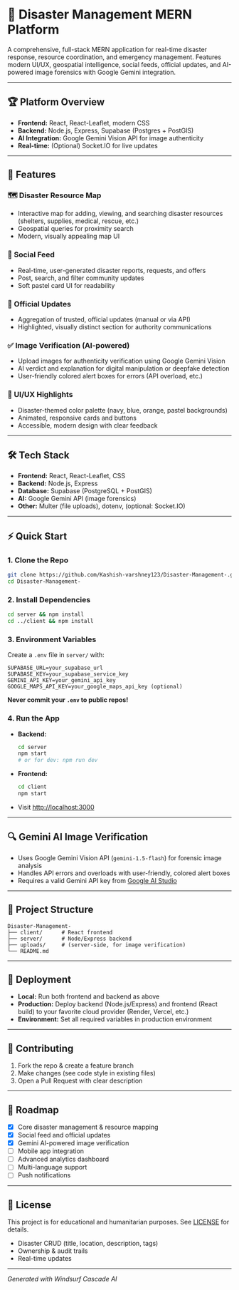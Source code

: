 # 🚨 Disaster Management MERN Platform

A comprehensive, full-stack MERN application for real-time disaster response, resource coordination, and emergency management. Features modern UI/UX, geospatial intelligence, social feeds, official updates, and AI-powered image forensics with Google Gemini integration.

---

## 🏆 Platform Overview
- **Frontend:** React, React-Leaflet, modern CSS
- **Backend:** Node.js, Express, Supabase (Postgres + PostGIS)
- **AI Integration:** Google Gemini Vision API for image authenticity
- **Real-time:** (Optional) Socket.IO for live updates

---

## 🎯 Features

### 🗺️ Disaster Resource Map
- Interactive map for adding, viewing, and searching disaster resources (shelters, supplies, medical, rescue, etc.)
- Geospatial queries for proximity search
- Modern, visually appealing map UI

### 📢 Social Feed
- Real-time, user-generated disaster reports, requests, and offers
- Post, search, and filter community updates
- Soft pastel card UI for readability

### 📰 Official Updates
- Aggregation of trusted, official updates (manual or via API)
- Highlighted, visually distinct section for authority communications

### ✅ Image Verification (AI-powered)
- Upload images for authenticity verification using Google Gemini Vision
- AI verdict and explanation for digital manipulation or deepfake detection
- User-friendly colored alert boxes for errors (API overload, etc.)

### 🎨 UI/UX Highlights
- Disaster-themed color palette (navy, blue, orange, pastel backgrounds)
- Animated, responsive cards and buttons
- Accessible, modern design with clear feedback

---

## 🛠️ Tech Stack
- **Frontend:** React, React-Leaflet, CSS
- **Backend:** Node.js, Express
- **Database:** Supabase (PostgreSQL + PostGIS)
- **AI:** Google Gemini API (image forensics)
- **Other:** Multer (file uploads), dotenv, (optional: Socket.IO)

---

## ⚡ Quick Start

### 1. Clone the Repo
```sh
git clone https://github.com/Kashish-varshney123/Disaster-Management-.git
cd Disaster-Management-
```

### 2. Install Dependencies
```sh
cd server && npm install
cd ../client && npm install
```

### 3. Environment Variables
Create a `.env` file in `server/` with:
```
SUPABASE_URL=your_supabase_url
SUPABASE_KEY=your_supabase_service_key
GEMINI_API_KEY=your_gemini_api_key
GOOGLE_MAPS_API_KEY=your_google_maps_api_key (optional)
```
**Never commit your `.env` to public repos!**

### 4. Run the App
- **Backend:**
  ```sh
  cd server
  npm start
  # or for dev: npm run dev
  ```
- **Frontend:**
  ```sh
  cd client
  npm start
  ```
- Visit [http://localhost:3000](http://localhost:3000)

---

## 🔍 Gemini AI Image Verification
- Uses Google Gemini Vision API (`gemini-1.5-flash`) for forensic image analysis
- Handles API errors and overloads with user-friendly, colored alert boxes
- Requires a valid Gemini API key from [Google AI Studio](https://ai.google.dev/)

---

## 📂 Project Structure
```
Disaster-Management-
├── client/      # React frontend
├── server/      # Node/Express backend
├── uploads/     # (server-side, for image verification)
└── README.md
```

---

## 🚀 Deployment
- **Local:** Run both frontend and backend as above
- **Production:** Deploy backend (Node.js/Express) and frontend (React build) to your favorite cloud provider (Render, Vercel, etc.)
- **Environment:** Set all required variables in production environment

---

## 🤝 Contributing
1. Fork the repo & create a feature branch
2. Make changes (see code style in existing files)
3. Open a Pull Request with clear description

---

## 🎯 Roadmap
- [x] Core disaster management & resource mapping
- [x] Social feed and official updates
- [x] Gemini AI-powered image verification
- [ ] Mobile app integration
- [ ] Advanced analytics dashboard
- [ ] Multi-language support
- [ ] Push notifications

---

## 📄 License
This project is for educational and humanitarian purposes. See [LICENSE](LICENSE) for details.
- Disaster CRUD (title, location, description, tags)
- Ownership & audit trails
- Real-time updates

---

*Generated with Windsurf Cascade AI*
